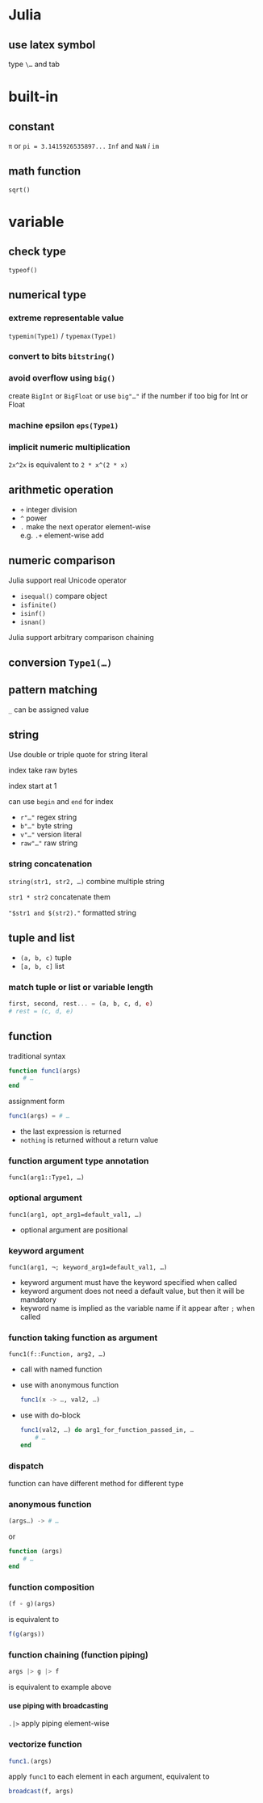 # Julia

## use latex symbol

type `\…` and tab

# built-in

## constant

`π` or `pi = 3.1415926535897...`
`Inf` and `NaN`
$i$ `im`

## math function

`sqrt()`

# variable

## check type

`typeof()`

## numerical type

### extreme representable value

`typemin(Type1)` / `typemax(Type1)`

### convert to bits `bitstring()`

### avoid overflow using `big()`

create `BigInt` or `BigFloat`
or use `big"…"` if the number if too big for Int or Float

### machine epsilon `eps(Type1)`

### implicit numeric multiplication

`2x^2x` is equivalent to `2 * x^(2 * x)`

## arithmetic operation

- `÷` integer division
- `^` power
- `.` make the next operator element-wise\
    e.g. `.+` element-wise add

## numeric comparison

Julia support real Unicode operator

- `isequal()` compare object
- `isfinite()`
- `isinf()`
- `isnan()`

Julia support arbitrary comparison chaining

## conversion `Type1(…)`

## pattern matching

`_` can be assigned value

## string

Use double or triple quote for string literal

index take raw bytes

index start at 1

can use `begin` and `end` for index

- `r"…"` regex string
- `b"…"` byte string
- `v"…"` version literal
- `raw"…"` raw string

### string concatenation

`string(str1, str2, …)` combine multiple string

`str1 * str2` concatenate them

`"$str1 and $(str2)."` formatted string

## tuple and list

- `(a, b, c)` tuple
- `[a, b, c]` list

### match tuple or list or variable length

```julia
first, second, rest... = (a, b, c, d, e)
# rest = (c, d, e)
```

## function

traditional syntax

```julia
function func1(args)
    # …
end
```

assignment form

```julia
func1(args) = # …
```

- the last expression is returned
- `nothing` is returned without a return value

### function argument type annotation

`func1(arg1::Type1, …)`

### optional argument

`func1(arg1, opt_arg1=default_val1, …)`

- optional argument are positional

### keyword argument

`func1(arg1, ¬; keyword_arg1=default_val1, …)`

- keyword argument must have the keyword specified when called
- keyword argument does not need a default value, but then it will be mandatory
- keyword name is implied as the variable name if it appear after `;` when called

### function taking function as argument

`func1(f::Function, arg2, …)`

- call with named function
- use with anonymous function

    ```julia
    func1(x -> …, val2, …)
    ```

- use with do-block

    ```julia
    func1(val2, …) do arg1_for_function_passed_in, …
        # …
    end
    ```

### dispatch

function can have different method for different type

### anonymous function

```julia
(args…) -> # …
```

or

```julia
function (args)
    # …
end
```

### function composition

```julia
(f ∘ g)(args)
```

is equivalent to

```julia
f(g(args))
```

### function chaining (function piping)

```julia
args |> g |> f
```

is equivalent to example above

#### use piping with broadcasting

`.|>` apply piping element-wise

### vectorize function

```julia
func1.(args)
```

apply `func1` to each element in each argument, equivalent to

```julia
broadcast(f, args)
```
